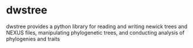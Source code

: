 dwstree
=======

dwstree provides a python library for reading and writing newick trees and NEXUS files, manipulating phylogenetic trees, and conducting analysis of phylogenies and traits
